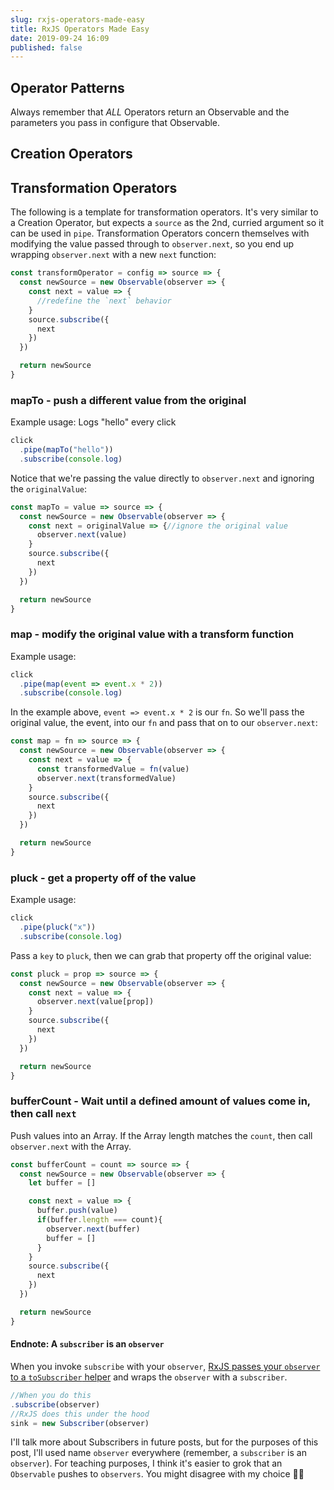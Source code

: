 ```yaml
---
slug: rxjs-operators-made-easy
title: RxJS Operators Made Easy
date: 2019-09-24 16:09
published: false
---
```




## Operator Patterns

Always remember that _ALL_ Operators return an Observable and the
parameters you pass in configure that Observable.

## Creation Operators



## Transformation Operators

The following is a template for transformation operators. It's very similar to a Creation Operator,
but expects a `source` as the 2nd, curried argument so it can be used in `pipe`. Transformation Operators
concern themselves with modifying the value passed through to `observer.next`, so you end up
wrapping `observer.next` with a new `next` function:

```js
const transformOperator = config => source => {
  const newSource = new Observable(observer => {
    const next = value => {
      //redefine the `next` behavior      
    }
    source.subscribe({
      next
    })
  })

  return newSource
}
```

### mapTo - push a different value from the original

Example usage: Logs "hello" every click

```js
click
  .pipe(mapTo("hello"))
  .subscribe(console.log)
```

Notice that we're passing the value directly to `observer.next` and
ignoring the `originalValue`:

```js
const mapTo = value => source => {
  const newSource = new Observable(observer => {
    const next = originalValue => {//ignore the original value
      observer.next(value)
    }
    source.subscribe({
      next
    })
  })

  return newSource
}
```

### map - modify the original value with a transform function

Example usage: 

```js
click
  .pipe(map(event => event.x * 2))
  .subscribe(console.log)
```

In the example above, `event => event.x * 2` is our `fn`. So we'll pass the
original value, the event, into our `fn` and pass that on to our `observer.next`:

```js
const map = fn => source => {
  const newSource = new Observable(observer => {
    const next = value => {
      const transformedValue = fn(value)
      observer.next(transformedValue)
    }
    source.subscribe({
      next
    })
  })

  return newSource
}
```

### pluck - get a property off of the value

Example usage: 

```js
click
  .pipe(pluck("x"))
  .subscribe(console.log)
```

Pass a `key` to `pluck`, then we can grab that property off the original value:

```js
const pluck = prop => source => {
  const newSource = new Observable(observer => {
    const next = value => {
      observer.next(value[prop])
    }
    source.subscribe({
      next
    })
  })

  return newSource
}
```

### bufferCount - Wait until a defined amount of values come in, then call `next`

Push values into an Array. If the Array length matches the `count`, then call `observer.next`
with the Array.

```js
const bufferCount = count => source => {
  const newSource = new Observable(observer => {
    let buffer = []

    const next = value => {
      buffer.push(value)
      if(buffer.length === count){
        observer.next(buffer)
        buffer = []
      }
    }
    source.subscribe({
      next
    })
  })

  return newSource
}
```

#### Endnote: A `subscriber` is an `observer`

When you invoke `subscribe` with your `observer`,  [RxJS passes your `observer` to a `toSubscriber` helper](https://github.com/ReactiveX/rxjs/blob/master/src/internal/Observable.ts#L211)
and wraps the `observer` with a `subscriber`.

```js
//When you do this
.subscribe(observer)
//RxJS does this under the hood
sink = new Subscriber(observer)
```

I'll talk more about Subscribers in future posts, but for the purposes of this post,
I'll used name `observer` everywhere (remember, a `subscriber` is an `observer`). For teaching purposes, 
I think it's easier to grok that an `Observable` pushes to `observers`. You might disagree with my choice 🤷‍♂️ 

